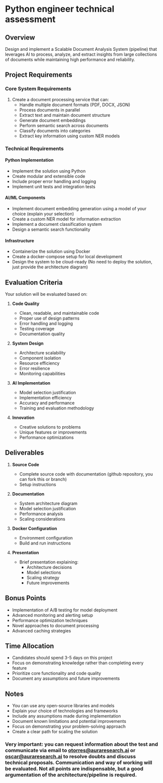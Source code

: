 # Python engineer technical assessment

## Overview
Design and implement a Scalable Document Analysis System (pipeline) that leverages AI to process, analyze, and extract insights from large collections of documents while maintaining high performance and reliability.

## Project Requirements

### Core System Requirements

1. Create a document processing service that can:
   - Handle multiple document formats (PDF, DOCX, JSON)
   - Process documents in parallel
   - Extract text and maintain document structure
   - Generate document embeddings
   - Perform semantic search across documents
   - Classify documents into categories
   - Extract key information using custom NER models

### Technical Requirements

#### Python Implementation
- Implement the solution using Python 
- Create modular and extensible code
- Include proper error handling and logging
- Implement unit tests and integration tests

#### AI/ML Components
- Implement document embedding generation using a model of your choice (explain your selection)
- Create a custom NER model for information extraction
- Implement a document classification system
- Design a semantic search functionality

#### Infrastructure
- Containerize the solution using Docker
- Create a docker-compose setup for local development
- Design the system to be cloud-ready (No need to deploy the solution, just provide the architecture diagram)

## Evaluation Criteria

Your solution will be evaluated based on:

1. **Code Quality**
   - Clean, readable, and maintainable code
   - Proper use of design patterns
   - Error handling and logging
   - Testing coverage
   - Documentation quality

2. **System Design**
   - Architecture scalability
   - Component isolation
   - Resource efficiency
   - Error resilience
   - Monitoring capabilities

3. **AI Implementation**
   - Model selection justification
   - Implementation efficiency
   - Accuracy and performance
   - Training and evaluation methodology

4. **Innovation**
   - Creative solutions to problems
   - Unique features or improvements
   - Performance optimizations

## Deliverables

1. **Source Code**
   - Complete source code with documentation (github repository, you can fork this or branch)
   - Setup instructions

2. **Documentation**
   - System architecture diagram
   - Model selection justification
   - Performance analysis
   - Scaling considerations

3. **Docker Configuration**
   - Environment configuration
   - Build and run instructions

4. **Presentation**
   - Brief presentation explaining:
     - Architecture decisions
     - Model selections
     - Scaling strategy
     - Future improvements

## Bonus Points

- Implementation of A/B testing for model deployment
- Advanced monitoring and alerting setup
- Performance optimization techniques
- Novel approaches to document processing
- Advanced caching strategies

## Time Allocation

- Candidates should spend 3-5 days on this project
- Focus on demonstrating knowledge rather than completing every feature
- Prioritize core functionality and code quality
- Document any assumptions and future improvements

## Notes

- You can use any open-source libraries and models
- Explain your choice of technologies and frameworks
- Include any assumptions made during implementation
- Document known limitations and potential improvements
- Focus on demonstrating your problem-solving approach
- Create a clear path for scaling the solution

### Very important: you can request information about the test and communicate via email to otorres@auraresearch.ai or oscar@auraresearch.ai to resolve doubts and discuss technical proposals. Communication and way of working will be evaluated. Not all points are indispensable, but a good argumentation of the architecture/pipeline is required.
